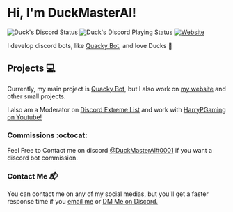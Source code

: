 # Hi, I'm DuckMasterAl!
![Duck's Discord Status](https://img.shields.io/endpoint?label=currently&url=https://dev.discordprofiles.me/api/badge/status/443217277580738571) ![Duck's Discord Playing Status](https://img.shields.io/endpoint?label=playing/using&url=https://dev.discordprofiles.me/api/badge/playing/443217277580738571) [![Website](https://img.shields.io/website?label=Duck%27s%20Website&logo=atom&up_message=online&url=https%3A%2F%2Fduck.js.org)](https://duck.js.org)

I develop discord bots, like [Quacky Bot](https://quacky.js.org), and love Ducks :duck:

## Projects 💻 
Currently, my main project is [Quacky Bot](https://quacky.js.org), but I also work on [my website](https://duck.js.org) and other small projects.

I also am a Moderator on [Discord Extreme List](https://discordextremelist.xyz) and work with [HarryPGaming on Youtube!](https://www.youtube.com/channel/UCr35D4WaXok9l5r5sLfLHmw)
### Commissions :octocat: 
Feel Free to Contact me on discord [@DuckMasterAl#0001](https://discord.com/users/443217277580738571) if you want a discord bot commission.
### Contact Me 📬 
You can contact me on any of my social medias, but you'll get a faster response time if you [email me](mailto:duckmaster.dev@gmail.com) or [DM Me on Discord.](https://discord.com/users/443217277580738571)

